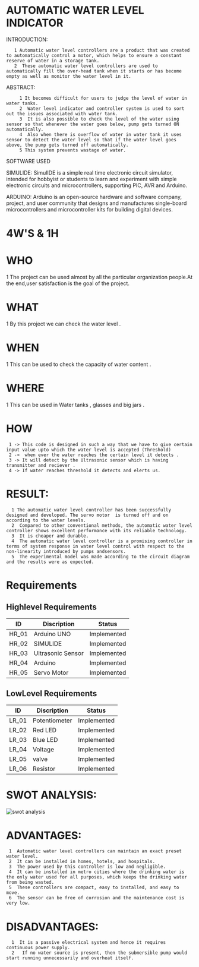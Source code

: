  # AUTOMATIC WATER LEVEL INDICATOR
 
INTRODUCTION:


       1 Automatic water level controllers are a product that was created to automatically control a motor, which helps to ensure a constant reserve of water in a storage tank.   
       2  These automatic water level controllers are used to automatically fill the over-head tank when it starts or has become empty as well as monitor the water level in it.
       
       
 ABSTRACT:
 
         1 It becomes difficult for users to judge the level of water in water tanks.
         2  Water level indicator and controller system is used to sort out the issues associated with water tank. 
         3  It is also possible to check the level of the water using sensor so that whenever the water goes below, pump gets turned ON automatically.
         4  Also when there is overflow of water in water tank it uses sensor to detect the water level so that if the water level goes above, the pump gets turned off automatically.
         5 This system prevents wastage of water. 
 
 
 
 
 
 
 SOFTWARE USED 
 
  SIMULIDE:
         SimulIDE is a simple real time electronic circuit simulator, intended for hobbyist or students to learn and experiment with simple electronic circuits and                         microcontrollers, supporting PIC, AVR and Arduino.
  
  ARDUINO:
         Arduino  is an open-source hardware and software company, project, and user community that designs and manufactures single-board microcontrollers and microcontroller                kits for building digital devices.
     
     
  
   # 4W'S & 1H 
   
  # WHO
     
   1 The project can be used almost by all the particular organization people.At the end,user satisfaction is the goal of the project.
     
   # WHAT
   
   1 By this project we can check the water level .
      
   # WHEN
   
   1 This can be used to check the capacity of water content .
      
   # WHERE
   
   1  This can be used in Water tanks , glasses and big jars .
      
   # HOW
   
     1 -> This code is designed in such a way that we have to give certain input value upto which the water level is accepted (Threshold)
     2 ->  when ever the water reaches the certain level it detects .
     3 -> It will detect by the Ultrasonic sensor which is having transmitter and reciever .
     4 -> If water reaches threshold it detects and elerts us.
     
     
   # RESULT:
      1 The automatic water level controller has been successfully designed and developed. The servo motor  is turned off and on according to the water levels.
      2  Compared to other conventional methods, the automatic water level controller shows excellent performance with its reliable technology. 
      3  It is cheaper and durable. 
      4  The automatic water level controller is a promising controller in terms of system response in water level control with respect to the non-linearity introduced by pumps andsensors. 
      5  The experimental model was made according to the circuit diagram and the results were as expected.
   
    
 # Requirements 
## Highlevel Requirements
|  ID  |   Discription  |Status|
|------|----------------|------|
| HR_01| Arduino UNO    |Implemented|
| HR_02| SIMULIDE|Implemented|
| HR_03| Ultrasonic Sensor |Implemented|
| HR_04| Arduino |Implemented|
| HR_05| Servo Motor |Implemented|

## LowLevel Requirements
|  ID  |   Discription  |Status|
|------|----------------|------|
| LR_01|  Potentiometer | Implemented|
| LR_02|  Red LED |Implemented| 
| LR_03|  Blue LED | Implemented|
| LR_04| Voltage |Implemented|
| LR_05|  valve|Implemented|
| LR_06|  Resistor |Implemented|

# SWOT ANALYSIS:
![swot analysis](https://user-images.githubusercontent.com/98825305/155835445-01b99fcc-7a03-420c-bcb7-4386b395585d.jpg)

# ADVANTAGES:


     1  Automatic water level controllers can maintain an exact preset water level.
     2  It can be installed in homes, hotels, and hospitals.
     3  The power used by this controller is low and negligible.
     4  It can be installed in metro cities where the drinking water is the only water used for all purposes, which keeps the drinking water from being wasted.
     5  These controllers are compact, easy to installed, and easy to move.
     6  The sensor can be free of corrosion and the maintenance cost is very low.
     
# DISADVANTAGES:
      1  It is a passive electrical system and hence it requires continuous power supply.
      2   If no water source is present, then the submersible pump would start running unnecessarily and overheat itself.
  
 
